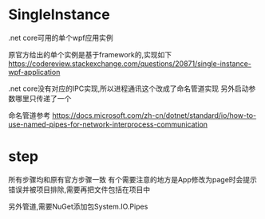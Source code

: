 # SingleInstance
.net core可用的单个wpf应用实例


原官方给出的单个实例是基于framework的,实现如下
https://codereview.stackexchange.com/questions/20871/single-instance-wpf-application

.net core没有对应的IPC实现,所以进程通讯这个改成了命名管道实现
另外启动参数哪里只传递了一个

命名管道参考
https://docs.microsoft.com/zh-cn/dotnet/standard/io/how-to-use-named-pipes-for-network-interprocess-communication


# step
所有步骤均和原有官方步骤一致
有个需要注意的地方是App修改为page时会提示错误并被项目排除,需要再把文件包括在项目中

另外管道,需要NuGet添加包System.IO.Pipes
